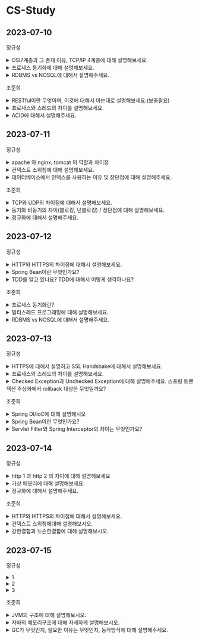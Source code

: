 # CS-Study


## 2023-07-10

정규성
<details>
 <summary> OSI7계층과 그 존재 이유, TCP/IP 4계층에 대해 설명해보세요. </summary>
</br>
    
   OIS7계층은 네트워크 통신이 일어나는 과정을 7단계로 나눈것이다. 이렇게 하면 통신이 일어나는 과정을 단계별로 파악할 수 있으며, 문제가 발생할 경우 해당 부분만을 고쳐서 해결할 수 있다. 다만 실제로 구현한 예는 거의 없다.
    
   1. 물리계층 : 신호로 변환하여 전송하는 계층 (허브, 케이블)
   2. 데이터 링크 계층 : 패킷 데이터를 실어 보내는 계층 (스위치, 브릿지)
   3. 네트워크 계층 : 네트워크를 논리적으로 구분하고 연결하는 계층(라우터 + 라우팅 프로토콜)
   4. 전송  계층 : 서비스를 구분하고 데이터의 전송 방식을 담당하는 계층(TCP, UDP)
   5. 세션 계층 : 응용 프로그램 간의 연결을 지원해주는 계층
   6. 표현 계층 : 데이터의 변환 작업을 하는 계층(데이터 암호화, 복호화)
   7. 응용 계층 : User Interface 를 제공하는 계층(chrome, discord, 한글)
    
  그에 비해 TCP/IP 4계층은 실질적인 네트워크 통신에 사용된다. 7계층의 1, 2 가 하나로 통합되고, 5, 6, 7 이 하나로 통합된다. 
    
   1. Network Access Layer : 네트워크 카드와 디바이스 드라이버 등과 같이 하드웨어적인 요소와 관련되 는 모든 것을 지원하는 계층(CSMA/CD, MAC, LAN + Ehternet(이더넷), Token Ring, PPP)
   2. Internet Layer : 상위 트랜스포트 계층으로부터 받은 데이터에 IP패킷 헤더를 붙여 IP패킷을 만들고 이를 전송하는 계층(IP, ARP, RARP)
   3. Transport Layer : 네트워크 양단의 송수신 호스트 사이에서 신뢰성 있는 전송기능을 제공(TCP, UDP)
   4. Application Layer : 응용프로그램들이 네트워크서비스, 메일서비스, 웹서비스 등을 할 수 있도록 표준적인 인터페이스를 제공(HTTP, FTP, Telnet, DNS, SMTP)

    
   </p>
</details>

<details>
 <summary> 프로세스 동기화에 대해 설명해보세요. </summary>
 <div markdown="1">
  </br>
  두 개 이상의 프로세스가 동일한 자원에 접근하면 데이터의 일관성을 해칠 수 있다.
    
   이런 상황을 경쟁상황(race condition)이라고 부른다.
    
   이런 상황을 유발할 수 있는 코드를 임계 구역(Critical Section)이라고 부른다.
    
   이를 해결하기 위해서는 3가지 조건을 만족해야한다.
    
   1.  Mutual Exclusion (상호 배제)
        
        이미 한 프로세스가 Critical Section에서 작업 중이면 다른 모든 프로세스는 Critical Section에 진입하면 안 된다.
        
   2. Progress (진행)
        
        Critical Section에서 작업 중인 프로세스가 없다면, Critical Section에 진입하고자 하는 프로세스가 존재하는 경우 진입할 수 있어야 한다.
        
   3. Bounded Waiting (한정 대기)
        
        프로세스가 Critical Section에 들어가기 위해 요청한 후부터, 그 요청이 허용될 때까지 다른 프로세스들이 Critical Section에 들어가는 횟수에 한계가 있어야 한다. 쉽게 말해, Critical Section에 진입하려는 프로세스가 무한정 기다려서는 안 된다. 
        
        ⇒ 모종의 이유로 아무도 사용하지 않는 자원을 무한정 기다려서는 안된다.
</details>
   
<details>
 <summary> RDBMS vs NOSQL에 대해서 설명해주세요. </summary>
 </br>
 <div markdown="1">
  <p>RDBMS 는 정해진 스키마에 따라 데이터를 저장하고 구성된 테이블이 다른 테이블과 관계를 맺는다. 이를 위해 외래키를 사용하며, 이를 통해 테이블을 통합하여 데이터를 얻을 수 있다. 데이터 구조화하여 정의하기 편하다. 성능향상을 위해서 서버의 처리 능력 향상이 필요하다. scale up</p>

    
   <p>NOSQL 은 테이블 간의 관계를 정의하지 않고 저장한다. 데이터의 일관성을 포기하고 빅데이터 트래픽 처리에 장점을 가진다. 성능향상을 위해서 분산처리를 지원한다. scale out(수평 확장)</p>
</details>
  
조준희
<details>
 <summary> RESTful이란 무엇이며, 이것에 대해서 아는대로 설명해보세요.(보충필요) </summary>
 <div markdown="1">

  REST의 원리를 잘 따르는 시스템, 그중에서도 REST API 설계 규칙을 올바르게 따르는 시스템을 Restful하다고 할 수 있다.
  
  이때 REST란,
  1. HTTP URI 를 통해 자원을 명시하고
  2. HTTP Method(GET, POST, PUT, DELETE) 를 통해
  3. 해당 자원에 대한 CRUD(생성, 조회, 수정, 삭제)를 적용하는 것을 의미한다.

  라고 보통 알고있는데, "REST란 HTTP 를 잘 사용하기 위한 아키텍쳐 스타일"이 더 알맞다.

  REST의 특징으로는,
  1. Client-Server
     - API를 통해 정보를 교환하는 주체는, 클라이언트와 서버 구조를 가져야한다.
     - 클라이언트와 서버를 분리함으로써, 서로 의존하지 않는 구조를 가져야한다.
  2. Stateless
     - 무상태성 (서로의 상태를 기억하지 않는다.)
     - 클라이언트에서 서버로의 요청에는 그 요청을 이해하는 데 필요한 모든 정보가 포함되어있어야한다.
  3. Cache
     - cache-control header를 통해 요청에 대한 응답 내의 데이터에 캐시 가능여부가 명시되어 있어야한다.
  4. Uniform Interface (.....? 이해가 안간다.. 이건...)
     - 전체 시스템을 파악할 수 있는 인터페이스를 제공해야한다.
  5. Layered System
     - 계층화 시스템
     - 클라이언트는 서버에 직접 연결되었는지, 중간 서버를 통해 연결되었는지 알 수 없어야함을 의미합니다.
     
  또한 REST API란, REST 한 방식으로 데이터를 상호교환 하도록 설계된 API를 의미하고, 이를 올바르게 설계하기 위한 규칙이 존재한다.
  1. URI는 동사보다 명사를, 대문자보다는 소문자를 사용해야한다.
  2. 마지막에 슬래시(/)를 사용해서는 안된다.
  3. 언더바 대신, 하이픈(-)을 사용한다.
  4. 파일확장자는 URI에 포함하지 않는다.
  
</details>

<details>
 <summary> 프로세스와 스레드의 차이를 설명해보세요. </summary>
 <div markdown="1">
  프로세스는 메모리 상에서 실행중인 프로그램을 말하며, 스레드는 이 프로세스 안에서 실행되는 흐름 단위를 말한다.
  
  프로세스는 각각 독립된 메모리 영역(Code, Data, Stack, Heap)을 할당받는다. 각 프로세스는 별도의 주소 공간에서 실행되며, 한 프로세스는 다른 프로세스의 변수나 자료구조에 접근할 수 없다. 한 프로세스가 다른 프로세스의 자원에 접근하려면 프로세스 간의 통신(IPC)를 사용해야 한다.
  
  이에 반해 스레드는 한 프로세스 내에서 각각 Stack만 따로 할당받고, Code, Data, Heap 영역에서 서로 자원을 공유하고 접근할 수 있다. 따라서 프로세스간 통신이 불가해서 오는 컨텍스트 스위칭 비용, 프로세스간 통신(IPC)비용을 줄일 수 있는 이점이 있다. 하지만 스레드 간의 자원 공유는 동기화 문제가 발생할 수 있다는 특징이 있다.

+ 추가 질문 ( 컨텍스트 스위칭, IPC에 대해 설명해봐라, 메모리 영역(Code, Data, Stack, Heap)에 대해 설명해봐라, 동기화 문제는 무엇이고 어떻게 해결해야하는가?)
</details>
   
<details>
 <summary> ACID에 대해서 설명해주세요. </summary>
 <div markdown="1">

  Atomicity 원자성
  - 하나의 트랜잭션에 속한 모든 작업이 "전부 성공하거나 전부 실패"하는 것을 보장한다.

  Consistency 일관성
  - 트랜잭션이 성공적으로 끝나면 데이터베이스의 제약/규칙과 같은 상태는 언제나 이전과 같고 유효해야한다.

  Isolation 독립성
  - 트랜잭션은 다른 트랜잭션의 연산에 영향을 끼치지 못하는 것을 보장한다.
  - 모든 트랜잭션은 다른 트랜잭션으로부터 독립 되어야한다.

  Durabilty 지속성
  - 성공적으로 수행된 트랜잭션은 영원히 반영되어야 한다.
</details>


## 2023-07-11

정규성
<details>
 <summary> apache 와 nginx, tomcat 의 역할과 차이점 </summary>
</br>
    apache는 웹 서버의 역할을 합니다. 멀티 프로세스 방식으로 동작하며 안정성에 장점이 있습니다. 다만 모든 연결에 프로세스를 할당하다보니 성능이 비교적 떨어집니다.

nginx는 마찬가지로 웹 서버의 역할을 하지만, 이벤트 기반 방식으로 동작합니다. 여기서 이벤트 기반 방식이란, 연결 요청이 nginx 가 가진 큐에 차례로 들어있다가 하나씩 요청을 스레드를 할당해 처리합니다. 이때 연결에서 별다른 요청이 없다면 다른 연결의 요청을 처리하는 방식입니다. 이를 통해 가볍고 성능이 비교적 좋습니다.

tomcat은 웹 어플리케이션 서버의 역할을 합니다. JAVA로 작성된 프로그램으로, http 요청을 받고 동적인 페이지를 만들어 제공하는 것이 목적으로 합니다. 웹 서버와 같이 연동해서 사용하면 성능을 향상시킬 수 있습니다.
   
</details>

<details>
 <summary> 컨텍스트 스위칭에 대해 설명해보세요. </summary>
</br>
   컨텍스트 스위칭은 여러개의 프로그램이 동시에 실행되는 경우 프로세스의 처리를 빠르게 바꿔가며 하기 위해 필요한 기술입니다.

이를 위해, 한 프로세스로 부터 CPU자원을 프로세스로 넘겨줍니다. cpu가 프로세스를 동작시킬 때 필요한 정보를 context라고 하며, 이 정보가 PCB에 저장됩니다. A프로세스가 실행중에 스케쥴러에 의해 B 프로세스의 실행을 요청하면 A의 정보를 PCB에 저장하고, B의 정보를 PCB로 부터 불러와서 작업을 진행합니다. 이럼

이때 어떤 프로세스를 요청할 지 여부를 결정하는 스케쥴링 방식에 따라 성능이 달라질 수 있으며, 이 과정이 과도하게 일어날 경우 오버헤드가 발생하며 오히려 성능이 저하될 수 있다.
   
</details>

<details>
 <summary> 데이터베이스에서 인덱스를 사용하는 이유 및 장단점에 대해 설명해주세요. </summary>
</br>
   데이터베이스에서 인덱스를 사용하는 이유는 테이블에 대한 동작의 속도를 높이기 위해서입니다. 인덱스를 key-value 구조로 이루어지며, 특정 컬럼에 인덱스를 생성하면, 해당 컬럼의 데이터를 정렬하여 별도의 메모리 공간에 실제 메모리 주소와 함께 저장한다. 이를 구현하기 위해 여러 방법이 있지만, 주로 B+Tree 구조를 사용한다. B+tree 의 경우 balanced-tree 구조로 설계되어 수직탐색에 유리하며, leaf 노드에만 데이터를 저장하고 이를 linked-list로 연결하여 수평탐색에도 유리하다.
   
</details>

조준희
<details>
 <summary> TCP와 UDP의 차이점에 대해서 설명해보세요. </summary>
</br>
 TCP는 데이터의 신뢰성을 보장하는 연결 지향적 프로토콜이다.
 데이터의 손실이 없고, 순서대로 전달된다는 특징을 가지고 있다.
 TCP는 데이터를 전송하기 전에 송수신 기기간 논리적 연결을 하고, 이를 가상 회선이라고 한다.
 이렇게 생성된 회선을 통해 송신자는 패킷 전송이 잘 되었는지 확인하는 과정과 흐름제어 혼잡 제어와 같은 과정을 거치면서 패킷의 순서와 손실을 방지하면서 데이터 전송이 가능하게 해준다.

 UDP는 데이터의 신뢰성 보다는 전송 속도를 위한 비연결 지향적 프로토콜이다.
 데이터의 손실 가능성이 있어 데이터의 신뢰성은 보장할 수 없지만, 빠르게 데이터를 전송할 수 있다는 특징을 가지고 있다.
 UDP는 TCP와 다르게 가상회선 방식과 같이 연결을 설정하지 않고, 독집적인 데이터그램 형태로 패킷마다 각각 다른 경로로 수신자에게 보내지게된다. 이 때문에 데이터의 순서가 보장되지 못하며, 패킷이 잘 도착했는지 또는 흐름 제어와 혼잡 제어같은 기능을 처리하지 않기 때문에 데이터의 손실이 발생할 수 있다. 하지만 이로인해 네트워크 부하가 적어서 TCP보다 전송 속도가 빠르다.
</details>

<details>
 <summary> 동기와 비동기의 차이(블로킹, 넌블로킹) / 장단점에 대해 설명해보세요. </summary>
</br>
동기방식 : 호출된 함수의 수행 결과 및 종료를 호출한 함수가 신경쓰는 방식

비동기 방식 : 호출된 함수의 수행 결과 및 종료를 호출한 함수가 신경쓰지 않는 방식

블로킹 : 호출된 함수가 자신이 할 일을 모두 마칠 때까지 제어권을 계속 가지고서 호출한 함수에게 바로 return하지 않는 방식

논-블로킹 : 호출된 함수가 자신이 할 일을 마치지 않았더라도 바로 제어권을 바로 return 하여 호출한 함수가 다른 일을 진행할 수 있도록 하는 방식

동기 & 블로킹, 비동기 & 블로킹 : 결국 호출된 함수가 끝날 때를 기다려야 하기 때문에 동기, 비동기에 상관없이 블로킹이라면 비슷한 효율을 가진다.

동기 & 논-블로킹 : 호출된 함수로부터 제어권을 바로 return 받아서 다른 작업을 수행할 수는 있지만 다른 작업을 하면서도 동기방식이기 때문에 호출된 함수의 결과를 계속 신경 쓰게 된다. 이로 인해 작업의 효율이 좋지 못하다.

비동기 & 논-블로킹 : 호출된 함수의 결과를 기다리지도 않으며 자신의 작업을 계속 수행하고, 콜백을 통해 호출된 함수의 결과를 받는다. 그렇기 때문에 자원이 충분하다면 효율이 좋은 방식이다.
   
</details>

<details>
 <summary> 정규화에 대해서 설명해주세요. </summary>
</br>
정규화의 기본 목표는 테이블 간에 중복된 데이터를 허용하지 않는 것으로, 중복된 데이터를 허용하지 않음으로써 무결성을 유지할 수 있으며, DB간의 저장 용량 역시 줄일 수 있는 방법이다.

따라서 테이블을 분해하는 여러 단계로 정의된다.

[제1정규화]
테이블의 칼럼이 원자값(하나의 값)을 갖도록 테이블을 분해한다.

[제2정규화]
테이블의 기본키의 부분집합이 결정자가 되어서는 안된다.
ex) 복합키 (A,B)가 기본키로 된 테이블에서 B만으로도 C가 달라지는 상황이 발생하면, 
B가 결정자가 되므로 이는 제2정규화의 대상이 된다.

[제3정규화]
테이블에 대해 이행적 종속을 없앤다.
여기서 이행적 종속이란 A -> B, B -> C 가 성립할 때, A-> C가 성립되는 상황을 의미한다.

[BCNF 정규화]
테이블에 대해 모든 결정자가 후보키가 되도록 테이블을 분해하는 것이다.
   
</details>



## 2023-07-12

정규성
<details>
 <summary> HTTP와 HTTPS의 차이점에 대해서 설명해보세요. </summary>
</br>
 http는 어플리케이션 레이어에서 동작하는 프로토콜입니다. 요청과 응답으로 구성됩니다. 브라우저 사용자가 웹 서버에 http get 요청을 보내면 웹 서버는 요청을 받고 이에 해당하는 암호화되지 않은 데이터를 응답합니다.

https 는 http연결에 보안을 추가한 프로토콜입니다. ssl 혹은 tsl 기술을 활용하여 암호화를 진행하여 중간에 데이터를 확인할 수 없습니다. 이를 구축하기 위해서는 외부 인증 기관에서 ssl 혹은 tsl 인증서를 획득하고 이를 공유해야합니다.  

++SSL? TSL?

ssl 과 tsl 은 모두 시스템 간의 암호화를 제공합니다. tsl 은 ssl 의 업데이트 버전이며, ssl 은 3.0 버전 이후로 업데이트 되지 않으며, tsl 1.0으로 업데이트를 진행중입니다.

tsl 이 되면서 ssl 에 비해 핸드셰이크 프로세스가 짧아지고 암호화 과정을 줄여 프로세스 속도가 올라갔습니다.
</details>

<details>
 <summary> Spring Bean이란 무엇인가요? </summary>
</br>
 spring은 제어의 역전이 일어나므로, 일부 자바 객체를 관리합니다. 이때 관리되는 자바 객체들을 bean 이라고 부릅니다. 

bean에 객체를 등록하기 위한 방법은 여러가지가 있습니다.

1. xml 파일에 bean 태그를 활용하여 등록 : xml 파일에 bean 태그와 함께 class 의 경로와 property를 입력하면 bean에 등록할 수 있습니다. 
2. component scan : 특정 annotation 을 붙이면 spring이 이를 읽고, 자동으로 bean 객체를 만들어 줍니다.(component, controller, service, repository, configuration …)
    
    이후 xml 파일에 component-scan context 를 통해 annotation이 달린 객체들을 bean으로 만듭니다. ⇒ 이 과정은 ComponentScan annotation 으로 대체될 수 있습니다.
    
3. @Bean annotation 활용 : configuration annotation 과 함께 bean annotation 으로 객체를 return 하는 메소드를 bean으로 등록할 수 있습니다.
</details>

<details>
 <summary> TDD를 알고 있나요? TDD에 대해서 어떻게 생각하나요? </summary>
</br>
 TDD란 테스트 주도 개발으로, 개발을 마치고 테스트를 진행하는 것이 아니라, 테스트를 먼저 준비하고 이에 맞춰 개발을 진행하는 개발 방법을 말합니다. 

장점

1. 설계 수정 시간의 단축 : 테스트 코드를 먼저 작성하기 때문에 입출력 데이터와 기능을 명확하게 하므로 문제를 사전에 발견할 수 있습니다.
2. 유지 보수 용이성 : 기본적으로 단위 테스트를 위한 테스트 코드를 작성하기 때문에, 추후에 모듈 별로 테스트를 진행하면서 유지 보수가 용이해집니다.
3. 테스트 문서 작성 보조 : TDD 를 진행하며 테스트를 자동화시킴과 동시에 더 정확한 테스트 근거로 테스트 문서를 보완할 수 있습니다.

단점

1. 사전 준비 기간 : 프로젝트 도입시 사전에 지식을 습득하고 개발 환경 구축하는 데에 많은 시간이 걸린다. TDD 를 효과적으로 사용할 수 있는 수준의 교육에는 수준에 따라 1~6개월이 걸립니다.
2. 생산성 저하 : 개발 기간이 짧은 경우 TDD 를 이용해 테스트 코드를 작성하고 이를 통과하기 위한 코드를 작성한다면 개발 기간이 그만큼 더 부족해 질 수 있습니다.
</details>

조준희
<details>
 <summary> 프로세스 동기화란? </summary>
</br>
 하나의 자원을 한 순간에 하나의 프로세스만이 이용하도록 제어하는 것.

 여러 프로세스들이 동시에 자원에 접근하는 상황에서 실행 순서에 따라 결과값이 달라질 수 있는데, 이 상황을 경쟁 상태(Race Condition)이라고 한다. 이런 경쟁 상태가 발생하면 자원의 일관성이 깨질 수 있는 문제가 발생한다. 그리고 이 동일한 자원에 접근하는 코드 부분을 Critical Section(임계구역)이라고 한다.

 이런 문제를 해결하기 위한 3가지 방법이 존재한다.
 1. Mutual Exclution(상호 배제)
    - 이미 한 프로세스가 Critical Section(임계 구역)에서 작업 중이면 다른 모든 프로세스는 임계구역에 진입해서는 안된다.
 2. Progress(진행)
    - 임계구역에서 작업 중인 프로세스가 없다면, 임계구역에 진입하고자 하는 프로세스가 존재하는 경우 진입할 수 있어야 한다.
 3. Bounded Waiting(한정 대기)
    - 프로세스가 임계구역에 들어가기 위해 요청한 후부터 그 요청이 허용될 때까지 다른 프로세스들이 임계구역에 들어가는 횟수에 한계가 있어야 한다. 즉, 임계구역에 진입하려고 프로세스가 무한정 기다려서는 안된다.
</details>

<details>
 <summary> 멀티스레드 프로그래밍에 대해 설명해보세요. </summary>
</br>

 하나의 프로세스들이 다수의 실행 단위로 구분하여 자원을 공유하고 자원의 생성과 관리의 중복성을 최소화하여 수행 능력을 향상시키는 것을 의미한다. 즉, 하나의 프로그램에 동시에 여러개의 일을 수행할 수 있도록 해주는 것이다.
 프로세스를 이용하여 처리하던 일을 쓰레드로 처리할 경우 메모리 공간과 시스템 자원 소모가 줄어들게 된다. 또한 스레드 간의 통신이 필요한 경우에도 스레드간에는 데이터와 힙(Heap)영역을 공유하기 때문에 프로세스 간 통신 방법(IPC)에 비해 훨씬 간단하다. 하지만 멀티 쓰레딩 환경에서는 공유하는 영역이 있기 때문에 공유하는 자원에 대해 동기화 작업이 필요하다.
</details>

<details>
 <summary> RDBMS vs NOSQL에 대해서 설명해주세요. </summary>

 RDBMS
 - 관계형 데이터베이스를 의미한다.
 - 테이블 간의 정보가 서로 관계성을 가지고 있는 것이 특징이고, 2차원 행렬로 테이블을 표현하는 데이터베이스이다. 이러한 관계를 통해 테이블 간 join이 가능하다.
 - 정해진 스키마에 따라 데이터를 저장해야 하므로 명확한 데이터 구조를 보장받을 수 있다.
 - 하지만 이런 정해진 스키마로 인해 스키마가 자주 바뀌는 환경에서는 번거로울 수 있다.
 - ACID 원칙을 기본으로 구성된 방식으로 정확한 데이터 처리가 가능하다.

<br>

 NoSQL
 - Not Only SQL의 약자로, 테이블 간 상호관계가 없는 것이 특징이다. 관계가 없으므로 다른 테이블과 join도 할 수 없다.
 - 많은 양의 데이터를 저장, 처리할 수 있다.
 - RDBMS와 다르게 스키마가 정해져 있지 않아 구조 변경이 용이하고 데이터 형식이 다양하며 바꾸기 쉽다.
 - 스키마가 존재하지 않아서, 데이터의 일관성이 존재하지 않는다. 이로 인해 데이터 중복이 발생할 수 있어서 데이터가 변경될 경우 모든 컬렉션에서 update해야하는 번거로움이 있다.
 - ACID를 보장하지 않는 경우가 있어서, 정확한 데이터 처리보다는 대용량 데이터 처리에 용이하다.
</br>
</details>

## 2023-07-13

정규성
<details>
 <summary> HTTPS에 대해서 설명하고 SSL Handshake에 대해서 설명해보세요. </summary>
</br>
 https 는 http에 보안 절차를 추가한 과정입니다. 이 과정에 SSL/TLS 기술이 추가됩니다. 

SSL 을 활용한 인증을 위해 SSL 핸드셰이크를 진행합니다.

SSL 핸드셰이크과정

1. client hello : 브라우저가 사용하는 SSL 버전과 암호화 방식, 난수를 포함하여 웹 서버에 접속합니다.
2. 웹 서버는 서버 암호화 방식, 서버 공개키, 난수를 포함하여 응답합니다.
3. 브라우저는 자체 내장 공개키를 활용해 서버의 SSL 인증이 유효한지 확인합니다. 
4. 브라우저는 자신의 난수와 서버에서 받은 난수로 데이터를 만들고 이를 공개키로 암호화하여 웹 서버로 보냅니다.
5. 서버는 이를 복호화하여 세션키를 생성합니다. 세션키는 이후 대칭키 암호화에 사용됩니다.
6. 이제 세션키를 활용하여 암호화, 복호화를 진행하며 https 통신을 진행합니다. 이후 통신이 종료되면 세션키를 폐기합니다.
</details>

<details>
 <summary> 프로세스와 스레드의 차이를 설명해보세요. </summary>
</br>
 프로세스는 OS 에서 메모리에 올라와 실행되는 프로그램입니다. CPU를 점유하며, code/data/stack/heap 의 구조로 독립적 메모리를 가집니다.

스레드는 프로세스 내에서 실행되는 작업입니다. 스레드는 프로세스 내에서 stack 을 독립적으로 가지며, code/data/heap 을 공유합니다.

++ 프로세스 통신과 스레드 통신방법의 차이를 말해보세요

프로세스 간 통신에는 파이프, 파일, 소켓 등의 통신 방법을 이용해서 데이터를 주고 받을 수 있습니다.

스레드 간에는 메모리 영역을 공유하기 때문에 별다른 통신과정없이 데이터를 공유할 수 있습니다.

++ 멀티 프로세스와 멀티 스레드의 차이에 대해 말해보세요

멀티 프로세스는 한 프로그램이 여러 개의 프로세스로 구성되는 구조입니다. 각 작업이 나눠져 있기 때문에 한 프로세스에 문제가 생겨도 다른 프로세스에 직접적으로 문제가 발생하지 않습니다. 다만 각 프로세스가 한 처리 단위이기 때문에 context switching 이 발생하며 이 과정에서 오버헤드가 발생할 수 있습니다.

멀티 스레드는 한 프로그램이 여러개의 스레드로 구성되는 구조입니다. 프로세스 할당에 자원이 사용되지 않으므로 자원을 효율적으로 사용합니다. 다만 한 프로세스에서 다른 프로세스의 스레드를 제어할 수는 없기 때문에 결국 프로세스 간 통신이 필요하며, 자원을 공유하기 때문에 동기화 문제가 발생할 수 있습니다.
</details>

<details>
 <summary> Checked Exception과 Unchecked Exception에 대해 설명해주세요. 스프링 트랜잭션 추상화에서 rollback 대상은 무엇일까요? </summary>
</br>
 checked exception 은 java 에서 반드시 try-catch 문으로 묶어서 예외 처리가 필요한 exception 입니다. unchecked exception 은 runtimeException 을 상속받는 exception 입니다.

스프링 트랜젝션을 추상화 했다면 별도의 commit, rollback 시점을 지정하지 않았기 때문에, uncheckedException이 발생했다면 rollback, checkedException 이 발생했다면 rollback하지 않습니다.

++ 스프링 트랜잭션 추상화에 대해 설명해보세요

DB와의 connection을 통해 직접 트랜젝션을 수행한다면 JDBC, JPA 등특정 구현기술에 종속됩니다. 이를 방지하기 위해 트랜잭션 관리자를 사용합니다. 트랜잭션 관리자라 connection 을 담당하면 사용자는 connection 과 상관 없이 같은 서비스 코드로 요청을 보내면 됩니다.
</details>

조준희
<details>
 <summary> Spring DI/IoC에 대해 설명해시오 </summary>
</br>
IoC는 "제어의 역전" 이라는 의미로, 객체나 메서드의 호출을 개발자가 결정하는 것이 아닌, 객체의 생성에서부터 생명주기의 관리까지 모든 객체에 대한 제어권을 프레임워크 내부에서 결정한다는 의미이다.

DI "의존성 주입" 은 스프링 프레임워크에서 지원하는 IoC의 한 형태로 클래스 사이의 의존관계를 빈 설정 정보를 바탕으로 컨테이너가 자동으로 연결해줍니다.
의존성 주입의 방법으로슨 생성자 주입, setter 주입, 필드 주입이 있다.

스프링에서는 스프링 컨테이너(Application Context)를 이용하여 설정 정보를 생성, 등록하고 필요한 객체를 생성자, setter, 필드를 통해 주입합니다.
 
</details>

<details>
 <summary> Spring Bean이란 무엇인가요? </summary>
</br>
우리가 알던 기존의 Java Programming 에서는 Class를 생성하고 new를 입력하여 원하는 객체를 직접 생성한 후에 사용했었습니다. 하지만 Spring에서는 직접 new를 이용하여 생성한 객체가 아니라, Spring에 의하여 관리당하는 자바 객체를 사용합니다. 이렇게 Spring에 의하여 생성되고 관리되는 자바 객체를 Bean이라고 합니다. Spring Framework 에서는 Spring Bean 을 얻기 위하여 ApplicationContext.getBean() 와 같은 메소드를 사용하여 Spring 에서 직접 자바 객체를 얻어서 사용합니다.

Bean 생성은 @component, @Controller, @Service, @Repository과 같은 어노테이션으로 등록이 가능하며,  Bean Configuration File에 직접 Bean 등록하는 방법이 있습니다.
</details>

<details>
 <summary> Servlet Filter와 Spring Interceptor의 차이는 무엇인가요? </summary>
</br>
 필터는 말 그대로 요청과 응답을 거른뒤 정제하는 역할을 한다.
Dispatcher Servlet에 요청이 전달되기 전 / 후에 url 패턴에 맞는 모든 요청에 대해 부가 작업을 처리할 수 있는 기능을 제공한다.
즉, 스프링 컨테이너가 아닌 톰캣과 같은 웹 컨테이너에 의해 관리가 되는 것이고, 스프링 범위 밖에서 처리되는 것이다.
 보안 및 인증/인가 관련 작업, 모든 요청에 대한 로깅 또는 검사, 데이터 압축 및 문자열 인코딩, Spring과 분리되어야 하는 기능에 사용된다.

 인터셉터는 요청에 대한 작업 전 / 후로 가로챈다고 보면 된다.
Dispatcher Servlet이 Controller를 호출하기 전 / 후에 인터셉터가 끼어들어 요청과 응답을 참조하거나 가공할 수 있는 기능을 제공한다.
웹 컨테이너에서 동작하는 필터와 달리 인터셉터는 스프링 컨텍스트에서 동작한다.
세부적인 보안 및 인증/인가 공통 작업, API 호출에 대한 로깅 또는 검사, Controller로 넘겨주는 정보(데이터)의 가공에 사용된다.
</details>

## 2023-07-14

정규성
<details>
 <summary> http 1 과 http 2 의 차이에 대해 설명해보세요 </summary>
</br>
 지나치게 많은 내용이 있기 때문에 일부만 간추려서 설명합니다.

- http 1.0
    
    하나의 connection 은 하나의 요청만을 처리합니다. 하나의 요청과 응답이 끝나면 연결을 종료합니다. 이 연결과정에서 긴 과정이 걸립니다.
    
- http 1.1
    
    한 번 connection 을 연결하면, 이 세션이 유지되는 동안 요청과 응답을 주고받을 수 있습니다. 다만 동시에 하나의 요청만을 처리할 수 있습니다. 따라서 여러개의 리소스를 요청하는 데에 결리는 시간도 길어집니다.
    
    이 과정에서 하나의 패킷의 처리에 시간이 걸리면, 이후의 모든 요청이 막히게 됩니다. 이를 HOL(head-of-line) blocking 이라고 합니다.
    
    요청에 대한 응답을 받지 않아도 계속 요청을 보낼 수 있습니다. 이를 pipelining 이라고 합니다. 다만, 요청에 대한 응답이 순서대로 오리라는 보장이 없다는 문제가 있습니다.
    
    여러개의 요청에 대해 여러개의 connection 을 만들어서 동시에 응답을 받아올 수 있습니다. 이를 Domain sharding 이라고 합니다. 다만 많은 conneciton에 따른 트래픽이 발생합니다.
    
- http 2
    
    앞서 1.1 버전에서 발생한 리소스 요청에 관한 부분들을 해결하기 위해 한 개의 connection 으로 동시에 여러개의 데이터를 주고 받을 수 있으며 응답의 순서로 상관없습니다. 이를 multiplexed stream 이라 합니다. 
    
    http 통신과정에 유용하게 사용되는 header 는 때때로 과도한데, 이를 압축하여 보낼 수 있습니다.
    
    하나의 요청에 포함된 다른 요청들을 동시에 처리하여 응답합니다. 따라서 요청을 여러반 반복할 필요가 없습니다.
    
    여러개의 요청에 우선순위를 부여하여 응답할 수 있습니다. 
    
    보안 통신을 지원합니다. http요청과 SSL/TLS 를 활용해 요청을 암호화합니다.
</details>

<details>
 <summary> 가상 메모리에 대해 설명해보세요. </summary>
</br>
 초창기 컴퓨터는 프로그램을 실행시키기 위해 RAM 에 프로그램의 모든 주소공간이 들어가야 했습니다. 이를 해결하기 위해 가상 메모리 기법이 등장했습니다. 

프로그램을 실행하면 실행에 필요한 일부분 만을 메모리에 올립니다. 이렇게 올라간 주소와 실제 디스크의 위치를 매칭시키는 작업을 MMU가 담당합니다. cpu는 MMU를 통해 디스크에 위치한 실제 프로그램을 찾아 실행합니다.

이때 모든 주소를 메핑하는 것은 비효율적이므로 일부분을 한 블록으로 묶어 관리한다. 이때 일정한 단위로 묶는다면 페이징, 필요에 따라 다른 크기로 묶는 것은 세그멘테이션이라고 합니다. 혹은 이를 합쳐서 세그먼트를 페이징 하는 방법이 있습니다.

이렇게 나뉜 페이지를 실제 메모리로 가져와서 작업합니다.

이렇게 올라간 데이터는 cpu가 호출할 때 가상메모리에는 올라갔지만 RAM에 올라가지 않은 경우가 있는데, 이때 자동으로 해당 부분을 RAM으로 호출하고 다시 같은 명령을 수행하는 것은 page faults 라고 합니다.

따라서 어떤 페이지를 메모리에 유지할 지 결정하는 것이 중요합니다.
</details>

<details>
 <summary> 정규화에 대해서 설명해주세요. </summary>
</br>
 정규화는 DB구조를 변경하여 이상현상을 제거하는 작업입니다. 

이상현상이란 

1. 삽입 이상 : 자료를 삽입할 때 의도하지 않는 자료까지 삽입해야하는 현상
2. 갱신 이상 : 중복된 데이터 중 일부만 수정되어 모순이 일어나는 현상
3. 삭제 이상 : 어떤 정보를 삭제하면 의도하지 않는 다른 정보까지 삭제되는 현상

이 있습니다.

제1 정규형

- 컬럼이 원자값을 갖도록 합니다. 즉, 하나의 컬럼은 하나의 값 만을 가지도록 합니다.

제2 정규형

- 완전 함수 종속을 만족하도록 테이블을 분리해야합니다. 즉, 기본키의 부분집합에 의해 결정되는 컬럼이 있어서는 안됩니다.

제3 정규형

- 이행 종속성을 없어야 합니다. 즉, A가 B를 결정하고, B가 C를 결정하는데, A가 C를 결정할 수 있는 상황을 이행 종속이라고 합니다.

BCNF

- 모든 결정자가 후보키에 속해야합니다. 즉, 후보키 집합에 없는 컬럼이 결정자가 되어서는 안됩니다.

제4 정규형

- 다치 종속이 없어야 합니다. 즉, A→B 일때, A에 해당하는 B의 값이 여러개인 경우, 이런 컬럼이 여러개가 되는 경우 테이블을 분리해야합니다.

제5 정규형

- 조인 종속이 없어야 합니다. 즉, 하나의 릴레이션을 여러 개의 릴레이션으로 무손실 분해했다가 다시 결합할 수 있다면 5 정규형을 만족합니다.
</details>

조준희
<details>
 <summary> HTTP와 HTTPS의 차이점에 대해서 설명해보세요.</summary>
</br>
- HTTP와 HTTPS의 가장 큰 차이는 보안이다. HTTP의 문제점은 서버에서부터 전달되는 데이터가 암호화가 되지 않은 평문이기ㅎㅎ 때문에, 제 3자가 중간에 개입하여 정보를 탈취할 수 있다는 문제점을 가지고 있다. 이 문제점을 해결하기 위해 나온것이 바로 HTTPS.  HTTPS 프로토콜은 TCP전송 계층 위에 SSL 보안 소켓 계층이 올라가서 서버와 브라우저간의 암호화된 연결을 만들게해주고, 이는 제 3자로부터의 데이터 탈취를 방지해준다. 따라서 HTTPS는 서버에서 전송할 내용을 공개키 또는 개인키로 암호화하여 SSL 인증서를 클라이언트에게 보낸다. 이렇게 되면 중간에 탈취가 되어도 암호화가 되어있어 개인정보가 침해되지않는다. 클라이언트는 이 SSL 인증서를 받게되면 공개키로 암호화되었다면 개인키로, 개인키로 암호화되었다면 공개키로 복호화하여 데이터를 전달 받게된다.
</details>

<details>
 <summary> 컨텍스트 스위칭에대해 설명해보시오. </summary>
</br>
- 여러 실행되고 있는 프로그램, 즉 프로세스들이 동시에 실행되고있는거 같지만 사실 운영체제는 시분할을 이용해서 굉장히 빠른속도로 여러 프로세스들을 번갈아가며 처리해서 마치 동시에 처리되는것처럼 보이는 것이다. 이때 인터럽트가 발생하면 CPU가 다음에 실행될 프로세스를 가져오고 레지스터에 해당 프로세스 정보를 저장한다. 그리고 기존에 실행중이던 프로세스는 PCB에 프로세스 정보를 저장하고 실행이 종료되는 것이다. 이 과정을 컨텍스트 스위칭이라고 한다. 첨언하자면, 이 컨텍스트 스위칭 과정에서는 CPU가 아무런 일을 하지 않으므로 잦은 프로세스 변경은 성능 저하로 이어질 수 있다.
</details>

<details>
 <summary> 강한결합과 느슨한결합에 대해 설명해보시오.</summary>
</br>
- 객체의 의존 관계에서 강한 결합이란, 어떠한 객체가 다른 객체에 강한 의존성을 가지고 있음을 뜻한다. 쉽게 말하면 한 객체 클래스내에서 다른 객체를 직접 생성한다면 객체간의 강한 결합이라고 할 수 있다. 이렇게되면 클래스안에서 생성했었던 객체 정보가 바뀌게 된다면, 해당 클래스에서도 그 객체와 관련한 코드들을 수정해주고 이는 유지보수에 어려움을 일으킵니다. 이에 반해 느슨한 결합은 interface를 통해 구현이 가능한데, 객체 클래스에서는 다른 객체를 직접 생성하지않고, 생성자나 setter, 일반 메서드를 통해 해당 객체를 외부에서 매개변수로 받는다. 이때 받는 인자를 interface로 선언하여 외부에서 객체 정보가 바뀌어도 interface에 대한 또 다른 구현체일테니, 자바의 다형성의 특징때문에 주입받는 객체와 연결되어있는 인자정보를 바꿀 필요가 없고 이는 유지보수성이 용이하다고 할 수 있다.
</details>


## 2023-07-15

정규성
<details>
 <summary> 1 </summary>
</br>
</details>

<details>
 <summary> 2 </summary>
</br>
 </details>

<details>
 <summary> 3 </summary>
</br>
</details>

조준희
<details>
 <summary> JVM의 구조에 대해 설명해보시오. </summary>
</br>
JVM의 구조는 Class Loader, Execution engine, Runtime Data Area, Garbage Collector 로 이루어져 있다.

1. Class Lodaer : JVM 내의 클래스파일(.class)을 로드를 통해 Runtime Data Area 에 저장하고, 링크(검증, 준비, 분석), 초기화 하는 작업을 거친다.
   
3. Execution engine : Runtime Data Area에 저장된 바이트 코드들을 실행하는 역할을 한다.(인터프리터,JIT 컴파일러에 의해 실행)
   
5. Runtime Data Area : 프로그램이 실행되는 영역
   
7. Garbage Collector : 자바의 메모리 관리 방법 중의 하나로 JVM(자바 가상 머신)의 Heap 영역에서 동적으로 할당했던 메모리 중 필요 없게 된 메모리 객체(garbage)를 모아 주기적으로 제거하는 영역이다.
 
</details>

<details>
 <summary> 자바의 메모리구조에 대해 자세하게 설명해보시오.  </summary>
</br>
 
 자바의 메모리구조(Runtime Data Area)는 5가지로 구성되어있다.
 
 1) PC Register : Thread가 시작될 때 생성되며 현재 수행 중인 JVM의 명령어 주소를 가지고 있다.
    
 3) Stack Area : 지역 변수, 파라미터 등이 생성되는 영역이며 실제 객체는 Heap에 할당되고 해당 레퍼런스만 Stack에 저장된다. 스레드마다 한 개씩 가지고 있다.
    
 5) Heap Area : 동적으로 생성된 객체와 배열이 저장되는 곳으로 GC의 대상 영역이다. 한 프로세스내의 스레드들은 이 영역을 같이 공유할 수 있다.
    
 7) Method Area : 클래스 멤버 변수, 메소드 정보, Type 정보, Constant Pool, static, final 변수 등이 생성된다.
    
 9) Native Method Stack : Java 가 아닌 다른 언어 (C, C++) 로 구성된 메소드를 실행이 필요할 때 사용되는 공간
     
</details>

 <details>
 <summary> GC가 무엇인지, 필요한 이유는 무엇인지, 동작방식에 대해 설명해주세요. </summary>
 <br>
 GC는 자바의 메모리 관리 방법 중의 하나로 JVM(자바 가상 머신)의 Heap 영역에서 동적으로 할당했던 메모리 중 필요 없게 된 메모리 객체(garbage)를 모아 주기적으로 제거하는 영역이다. <br>
  
 다음 두가지 과정을 거치면서 GC가 이루어진다. <br>
 
 1. Stop The World
    - JVM이 애플리케이션의 실행을 멈추는 작업이다. GC가 실행될 때는 GC를 실행하는 쓰레드를 제외한 모든 쓰레드들의 작업이 중단되고, GC가 완료되면 작업이 재개된다.
      
 2. Mark and Sweep
    1) Mark: 사용되는 메모리와 사용되지 않는 메모리를 식별하는 작업
       - 힙 영역에 할당된 객체들이 Unreachable, reachable 인지 체크하는 과정이다.
    3) Sweep: Mark 단계에서 사용되지 않음(Unreachable)으로 식별된 메모리를 해제하는 작업
       - Unreachable 객체에 대해 가비지컬렉터가 수거해간다.(메모리에서 할당 되어있었던 해당 객체를 해제한다.)
    
</details>

